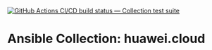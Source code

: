 [![GitHub Actions CI/CD build status — Collection test suite](https://github.com/coll-test/huawei.cloud/workflows/Collection%20test%20suite/badge.svg?branch=master)](https://github.com/coll-test/huawei.cloud/actions?query=workflow%3A%22Collection%20test%20suite%22)

Ansible Collection: huawei.cloud
=================================================